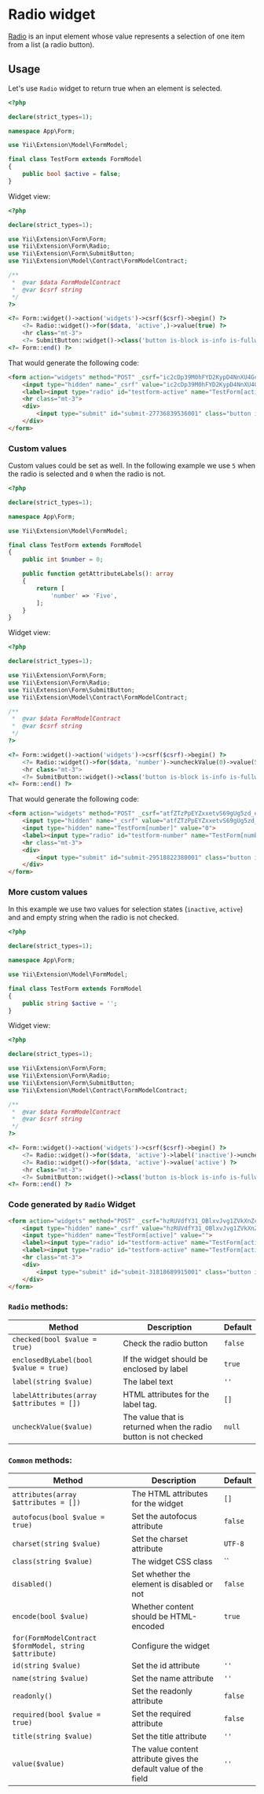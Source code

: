 # Radio widget

[Radio](https://www.w3.org/TR/2012/WD-html-markup-20120329/input.radio.html) is an input element whose value represents a selection of one item from a list (a radio button).

## Usage

Let's use `Radio` widget to return true when an element is selected.

```php
<?php

declare(strict_types=1);

namespace App\Form;

use Yii\Extension\Model\FormModel;

final class TestForm extends FormModel
{
    public bool $active = false;
}
```

Widget view:

```php
<?php

declare(strict_types=1);

use Yii\Extension\Form\Form;
use Yii\Extension\Form\Radio;
use Yii\Extension\Form\SubmitButton;
use Yii\Extension\Model\Contract\FormModelContract;

/**
 *  @var $data FormModelContract
 *  @var $csrf string
 */
?>

<?= Form::widget()->action('widgets')->csrf($csrf)->begin() ?>
    <?= Radio::widget()->for($data, 'active',)->value(true) ?>
    <hr class="mt-3">
    <?= SubmitButton::widget()->class('button is-block is-info is-fullwidth')->value('Save') ?>
<?= Form::end() ?>
```

That would generate the following code:

```html
<form action="widgets" method="POST" _csrf="ic2cDp39M0hFYD2KypD4NnXU4Gcx8FTma624ZZZuUwHYjtNW_odcG31ZTcaH9LJhN7LWKQm4GoAJ4-ctySghTg==">
    <input type="hidden" name="_csrf" value="ic2cDp39M0hFYD2KypD4NnXU4Gcx8FTma624ZZZuUwHYjtNW_odcG31ZTcaH9LJhN7LWKQm4GoAJ4-ctySghTg==">
    <label><input type="radio" id="testform-active" name="TestForm[active]" value="1"> Active</label>
    <hr class="mt-3">
    <div>
        <input type="submit" id="submit-27736839536001" class="button is-block is-info is-fullwidth" name="submit-27736839536001" value="Save">
    </div>
</form>
```

### Custom values

Custom values could be set as well. In the following example we use `5` when the radio is selected and `0` when the radio is not.

```php
<?php

declare(strict_types=1);

namespace App\Form;

use Yii\Extension\Model\FormModel;

final class TestForm extends FormModel
{
    public int $number = 0;

    public function getAttributeLabels(): array
    {
        return [
            'number' => 'Five',
        ];
    }
}
```

Widget view:

```php
<?php

declare(strict_types=1);

use Yii\Extension\Form\Form;
use Yii\Extension\Form\Radio;
use Yii\Extension\Form\SubmitButton;
use Yii\Extension\Model\Contract\FormModelContract;

/**
 *  @var $data FormModelContract
 *  @var $csrf string
 */
?>

<?= Form::widget()->action('widgets')->csrf($csrf)->begin() ?>
    <?= Radio::widget()->for($data, 'number')->uncheckValue(0)->value(5) ?>
    <hr class="mt-3">
    <?= SubmitButton::widget()->class('button is-block is-info is-fullwidth')->value('Save') ?>
<?= Form::end() ?>
```

That would generate the following code:

```html
<form action="widgets" method="POST" _csrf="atfZTzPpEYZxxetvS69gUg5zd_enzzaZaf6RNZj4nxk7lJYXUJN-1Un8myMGyyoFTBVBuZ-HeP8LsM59x77tVg==">
    <input type="hidden" name="_csrf" value="atfZTzPpEYZxxetvS69gUg5zd_enzzaZaf6RNZj4nxk7lJYXUJN-1Un8myMGyyoFTBVBuZ-HeP8LsM59x77tVg==">
    <input type="hidden" name="TestForm[number]" value="0">
    <label><input type="radio" id="testform-number" name="TestForm[number]" value="5"> Five</label>
    <hr class="mt-3">
    <div>
        <input type="submit" id="submit-29518822380001" class="button is-block is-info is-fullwidth" name="submit-29518822380001" value="Save">
    </div>
</form>
```

### More custom values

In this example we use two values for selection states (`inactive`, `active`) and and empty string when the radio is not checked.

```php
<?php

declare(strict_types=1);

namespace App\Form;

use Yii\Extension\Model\FormModel;

final class TestForm extends FormModel
{
    public string $active = '';
}
```

Widget view:

```php
<?php

declare(strict_types=1);

use Yii\Extension\Form\Form;
use Yii\Extension\Form\Radio;
use Yii\Extension\Form\SubmitButton;
use Yii\Extension\Model\Contract\FormModelContract;

/**
 *  @var $data FormModelContract
 *  @var $csrf string
 */
?>

<?= Form::widget()->action('widgets')->csrf($csrf)->begin() ?>
    <?= Radio::widget()->for($data, 'active')->label('inactive')->uncheckValue("")->value('inactive') ?>
    <?= Radio::widget()->for($data, 'active')->value('active') ?>
    <hr class="mt-3">
    <?= SubmitButton::widget()->class('button is-block is-info is-fullwidth')->value('Save') ?>
<?= Form::end() ?>
```

### Code generated by `Radio` Widget

```html
<form action="widgets" method="POST" _csrf="hzRUVdfY31_OBlxvJvg1ZVkXnZcGwAeJVbncB4jSQHfWdxsNtKKwDPY_LCNrnH8yG3Gr2T6ISe8394NP15QyOA==">
    <input type="hidden" name="_csrf" value="hzRUVdfY31_OBlxvJvg1ZVkXnZcGwAeJVbncB4jSQHfWdxsNtKKwDPY_LCNrnH8yG3Gr2T6ISe8394NP15QyOA==">
    <input type="hidden" name="TestForm[active]" value="">
    <label><input type="radio" id="testform-active" name="TestForm[active]" value="inactive"> inactive</label>
    <label><input type="radio" id="testform-active" name="TestForm[active]" value="active"> Active</label>
    <hr class="mt-3">
    <div>
        <input type="submit" id="submit-31818689915001" class="button is-block is-info is-fullwidth" name="submit-31818689915001" value="Save">
    </div>
</form>
```

### `Radio` methods: 

| Method                                    | Description                                                     | Default |
|-------------------------------------------|-----------------------------------------------------------------|---------|
| `checked(bool $value = true)`             | Check the radio button                                          | `false` |
| `enclosedByLabel(bool $value = true)`     | If the widget should be enclosed by label                       | `true`  |
| `label(string $value)`                    | The label text                                                  | `''`    |
| `labelAttributes(array $attributes = [])` | HTML attributes for the label tag.                              | `[]`    |
| `uncheckValue($value)`                    | The value that is returned when the radio button is not checked | `null`  |

### `Common` methods:

| Method                                                  | Description                                                      | Default |
|---------------------------------------------------------|------------------------------------------------------------------|---------|
| `attributes(array $attributes = [])`                    | The HTML attributes for the widget                               | `[]`    |
| `autofocus(bool $value = true)`                         | Set the autofocus attribute                                      | `false` |
| `charset(string $value)`                                | Set the charset attribute                                        | `UTF-8` |
| `class(string $value)`                                  | The widget CSS class                                             | ``      |
| `disabled()`                                            | Set whether the element is disabled or not                       | `false` |
| `encode(bool $value)`                                   | Whether content should be HTML-encoded                           | `true`  |
| `for(FormModelContract $formModel, string $attribute)` | Configure the widget                                             |         |
| `id(string $value)`                                     | Set the id attribute                                             | `''`    |
| `name(string $value)`                                   | Set the name attribute                                           | `''`    |
| `readonly()`                                            | Set the readonly attribute                                       | `false` |
| `required(bool $value = true)`                          | Set the required attribute                                       | `false` |
| `title(string $value)`                                  | Set the title attribute                                          | `''`    |
| `value($value)`                                         | The value content attribute gives the default value of the field | `''`    |

